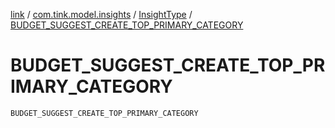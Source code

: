 [link](../../index.md) / [com.tink.model.insights](../index.md) / [InsightType](index.md) / [BUDGET_SUGGEST_CREATE_TOP_PRIMARY_CATEGORY](./-b-u-d-g-e-t_-s-u-g-g-e-s-t_-c-r-e-a-t-e_-t-o-p_-p-r-i-m-a-r-y_-c-a-t-e-g-o-r-y.md)

# BUDGET_SUGGEST_CREATE_TOP_PRIMARY_CATEGORY

`BUDGET_SUGGEST_CREATE_TOP_PRIMARY_CATEGORY`